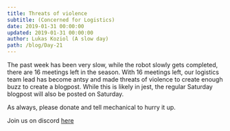 ```yaml
---
title: Threats of violence
subtitle: (Concerned for Logistics)
date: 2019-01-31 00:00:00
updated: 2019-01-31 00:00:00
author: Lukas Koziol (A slow day)
path: /blog/Day-21
---
```


The past week has been very slow, while the robot slowly gets completed, there are 16 meetings left in the season.
With 16 meetings left, our logistics team lead has become antsy and made threats of violence to create enough buzz to
create a blogpost. While this is likely in jest, the regular Saturday blogpost will also be posted on Saturday.

As always, please donate and tell mechanical to hurry it up.

Join us on discord <a href="https://discordapp.com/invite/RshDdxa">here</a>
